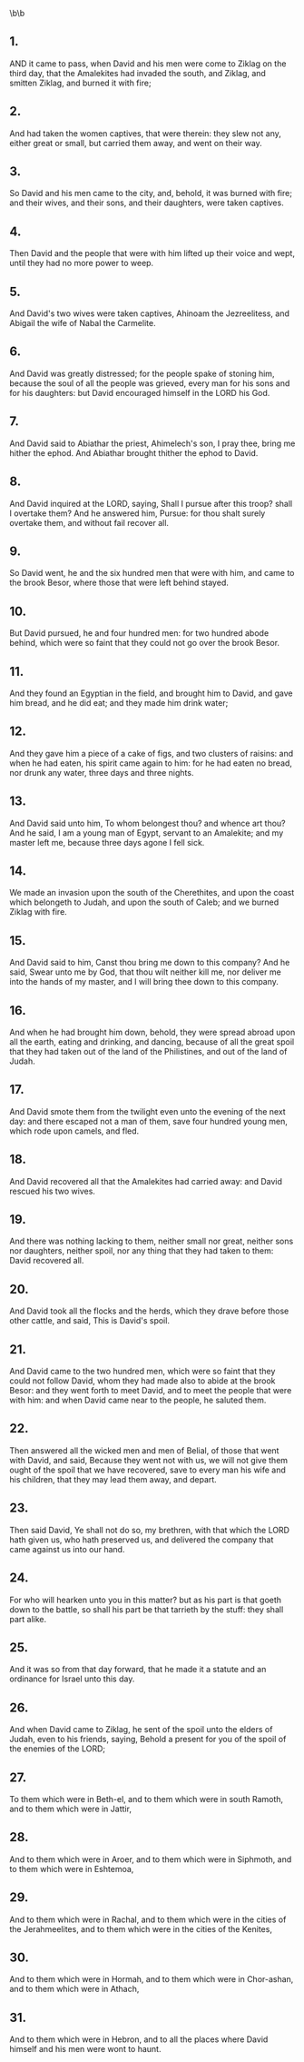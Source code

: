 \b\b
## 1.
AND it came to pass, when David and his men were come to Ziklag on the third day, that the Amalekites had invaded the south, and Ziklag, and smitten Ziklag, and burned it with fire;
## 2.
And had taken the women captives, that were therein: they slew not any, either great or small, but carried them away, and went on their way.
## 3.
So David and his men came to the city, and, behold, it was burned with fire; and their wives, and their sons, and their daughters, were taken captives.
## 4.
Then David and the people that were with him lifted up their voice and wept, until they had no more power to weep.
## 5.
And David's two wives were taken captives, Ahinoam the Jezreelitess, and Abigail the wife of Nabal the Carmelite.
## 6.
And David was greatly distressed; for the people spake of stoning him, because the soul of all the people was grieved, every man for his sons and for his daughters: but David encouraged himself in the LORD his God.
## 7.
And David said to Abiathar the priest, Ahimelech's son, I pray thee, bring me hither the ephod.  And Abiathar brought thither the ephod to David.
## 8.
And David inquired at the LORD, saying, Shall I pursue after this troop?  shall I overtake them?  And he answered him, Pursue: for thou shalt surely overtake them, and without fail recover all.
## 9.
So David went, he and the six hundred men that were with him, and came to the brook Besor, where those that were left behind stayed.
## 10.
But David pursued, he and four hundred men: for two hundred abode behind, which were so faint that they could not go over the brook Besor.
## 11.
And they found an Egyptian in the field, and brought him to David, and gave him bread, and he did eat; and they made him drink water;
## 12.
And they gave him a piece of a cake of figs, and two clusters of raisins: and when he had eaten, his spirit came again to him: for he had eaten no bread, nor drunk any water, three days and three nights.
## 13.
And David said unto him, To whom belongest thou?  and whence art thou?  And he said, I am a young man of Egypt, servant to an Amalekite; and my master left me, because three days agone I fell sick.
## 14.
We made an invasion upon the south of the Cherethites, and upon the coast which belongeth to Judah, and upon the south of Caleb; and we burned Ziklag with fire.
## 15.
And David said to him, Canst thou bring me down to this company?  And he said, Swear unto me by God, that thou wilt neither kill me, nor deliver me into the hands of my master, and I will bring thee down to this company.
## 16.
And when he had brought him down, behold, they were spread abroad upon all the earth, eating and drinking, and dancing, because of all the great spoil that they had taken out of the land of the Philistines, and out of the land of Judah.
## 17.
And David smote them from the twilight even unto the evening of the next day: and there escaped not a man of them, save four hundred young men, which rode upon camels, and fled.
## 18.
And David recovered all that the Amalekites had carried away: and David rescued his two wives.
## 19.
And there was nothing lacking to them, neither small nor great, neither sons nor daughters, neither spoil, nor any thing that they had taken to them: David recovered all.
## 20.
And David took all the flocks and the herds, which they drave before those other cattle, and said, This is David's spoil.
## 21.
And David came to the two hundred men, which were so faint that they could not follow David, whom they had made also to abide at the brook Besor: and they went forth to meet David, and to meet the people that were with him: and when David came near to the people, he saluted them.
## 22.
Then answered all the wicked men and men of Belial, of those that went with David, and said, Because they went not with us, we will not give them ought of the spoil that we have recovered, save to every man his wife and his children, that they may lead them away, and depart.
## 23.
Then said David, Ye shall not do so, my brethren, with that which the LORD hath given us, who hath preserved us, and delivered the company that came against us into our hand.
## 24.
For who will hearken unto you in this matter?  but as his part is that goeth down to the battle, so shall his part be that tarrieth by the stuff: they shall part alike.
## 25.
And it was so from that day forward, that he made it a statute and an ordinance for Israel unto this day.
## 26.
And when David came to Ziklag, he sent of the spoil unto the elders of Judah, even to his friends, saying, Behold a present for you of the spoil of the enemies of the LORD;
## 27.
To them which were in Beth-el, and to them which were in south Ramoth, and to them which were in Jattir,
## 28.
And to them which were in Aroer, and to them which were in Siphmoth, and to them which were in Eshtemoa,
## 29.
And to them which were in Rachal, and to them which were in the cities of the Jerahmeelites, and to them which were in the cities of the Kenites,
## 30.
And to them which were in Hormah, and to them which were in Chor-ashan, and to them which were in Athach,
## 31.
And to them which were in Hebron, and to all the places where David himself and his men were wont to haunt.
